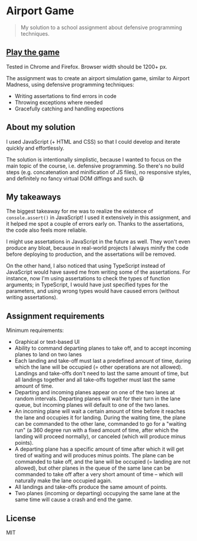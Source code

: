 # Airport Game

> My solution to a school assignment about defensive programming techniques.

## [Play the game](https://mtsk.github.io/airport-game/index.html)

Tested in Chrome and Firefox. Browser width should be 1200+ px.

The assignment was to create an airport simulation game, similar to Airport
Madness, using defensive programming techniques:

* Writing assertations to find errors in code
* Throwing exceptions where needed
* Gracefully catching and handling expections

## About my solution

I used JavaScript (+ HTML and CSS) so that I could develop and iterate quickly
and effortlessly.

The solution is intentionally simplistic, because I wanted to focus on the main
topic of the course, i.e. defensive programming. So there's no build steps
(e.g. concatenation and minification of JS files), no responsive styles, and
definitely no fancy virtual DOM diffings and such. :smiley:

## My takeaways

The biggest takeaway for me was to realize the existence of `console.assert()`
in JavaScript! I used it extensively in this assignment, and it helped me spot
a couple of errors early on. Thanks to the assertations, the code also feels
more reliable.

I might use assertations in JavaScript in the future as well. They won't even
produce any bloat, because in real-world projects I always minify the code
before deploying to production, and the assertations will be removed.

On the other hand, I also noticed that using TypeScript instead of JavaScript
would have saved me from writing some of the assertations. For instance, now
I'm using assertations to check the types of function arguments; in TypeScript,
I would have just specified types for the parameters, and using wrong types
would have caused errors (without writing assertations).

## Assignment requirements

Minimum requirements:

* Graphical or text-based UI
* Ability to command departing planes to take off, and to accept incoming
  planes to land on two lanes
* Each landing and take-off must last a predefined amount of time, during which
  the lane will be occupied (= other operations are not allowed). Landings and
  take-offs don't need to last the same amount of time, but all landings
  together and all take-offs together must last the same amount of time.
* Departing and incoming planes appear on one of the two lanes at random
  intervals. Departing planes will wait for their turn in the lane queue, but
  incoming planes will default to one of the two lanes.
* An incoming plane will wait a certain amount of time before it reaches the
  lane and occupies it for landing. During the waiting time, the plane can be
  commanded to the other lane, commanded to go for a "waiting run" (a 360
  degree run with a fixed amount of time, after which the landing will proceed
  normally), or canceled (which will produce minus points).
* A departing plane has a specific amount of time after which it will get tired
  of waiting and will produces minus points. The plane can be commanded to take
  off, and the lane will be occupied (= landing are not allowed), but other
  planes in the queue of the same lane can be commanded to take off after a
  very short amount of time &ndash; which will naturally make the lane occupied
  again.
* All landings and take-offs produce the same amount of points.
* Two planes (incoming or departing) occupying the same lane at the same time
  will cause a crash and end the game.

## License

MIT
